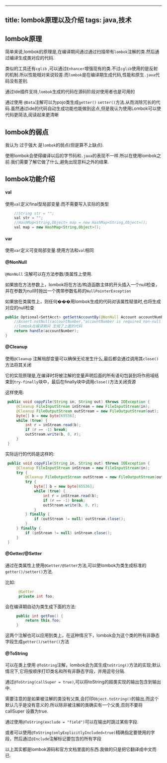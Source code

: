 
---
title: lombok原理以及介绍
tags: java,技术
---

## lombok原理

简单来说,lombok的原理是,在编译期间通过通过扫描带有`lombok`注解的类.然后通过编译生成类对应的代码.

类似的工具还有`cglib` ,可以通过`Enhancer`增强现有的类.不过`cglib`使用的是反射的机制.所以性能相对来说较差.而`lombok`是在编译期生成代码,性能和原生`.java`代码没有差别.

通过ide插件支持,`lombok`生成的代码在源码阶段对使用者也是可用的

通过使用 `@Data`注解可以为pojo类生成`getter()` `setter()`方法.从而消除冗长的代码.虽然通过ide的代码自动生成功能也能做到这点,但是我认为使用Lombok可以使代码更简洁,阅读起来更清晰

 

## lombok的弱点 
我认为 过于强大 是`lombok`的弱点(但是算不上缺点).

使用lombok会使得编译以后的字节码和`.java`的表现不一样.所以在使用lombok之前.我们需要了解它做了什么,避免出现意料之外的结果.

##  lombok功能介绍

#### val

使用`val`定义final型局部变量.而不需要写入实际的类型

```java
    //String str = "";
    val str = "";
    //HashMap<String,Object> map = new HashMap<String,Object>();
    val map = new HashMap<String,Object>();
```

#### var

使用`var`定义可变局部变量.使用方法和`val`相同



#### @NonNull

`@NonNull` 注解可以在方法参数/类属性上使用.

如果放在方法参数上，lombok将在方法/构造函数主体的开头插入一个null检查，并在参数为null时抛出一个携带参数名称的`NullPointerException`

如果放在类属性上，则任何���用lombok生成的代码对该属性赋值时,也将生成对应的null检查

```java
public Optional<SettAcct> getSettAccountBy(@NonNull Account accountNumber) {
  	//Assert.notNull(accountNumber,"accountNumber is required non-null but is null");
    //lombok在编译期间 生成了上面的代码
    return handle(accountNumber);
}
```



#### @Cleanup

使用`@Cleanup` 注解局部变量可以确保无论发生什么,最后都会通过调用其`close()`方法将其关闭

它的实现原理是,在编译时将被注解的变量声明后面的所有语句包装到将作用域结束到`try-finally`块中，最后在finally块中调用`close()`方法关闭资源

这样使用:

```java
 public void copyFile(String in, String out) throws IOException {
     @Cleanup FileInputStream inStream = new FileInputStream(in);
     @Cleanup FileOutputStream outStream = new FileOutputStream(out);
     byte[] b = new byte[65536];
     while (true) {
         int r = inStream.read(b);
         if (r == -1) break;
         outStream.write(b, 0, r);
     }
 }
```

实际运行的代码是这样的:

```java
 public void copyFile(String in, String out) throws IOException {
     @Cleanup FileInputStream inStream = new FileInputStream(in);
     try {
         @Cleanup FileOutputStream outStream = new FileOutputStream(out);
         try {
             byte[] b = new byte[65536];
             while (true) {
                 int r = inStream.read(b);
                 if (r == -1) break;
                 outStream.write(b, 0, r);
             }
         } finally {
             if (outStream != null) outStream.close();
         }
     } finally {
         if (inStream != null) inStream.close();
     }
 }
```



#### @Getter/@Setter

通过在类属性上使用`@Getter/@Setter`方法,可以使lombok为类生成标准的`getter()/setter()`方法.

比如:

```java
      @Getter      
      private int foo;
```

会在编译期自动为类生成下面的方法:

```java
     public int getFoo() {
         return this.foo;
     }
```

这两个注解也可以应用到类上，在这种情况下，lombok会为这个类的所有非静态字段生成`getter()/setter()`方法



#### @ToString

可以在类上使用 `@ToString`注解，lombok会为其生成`toString()`方法的实现;默认情况下,它将按顺序打印类名和所有非静态字段，并用逗号分隔.

通过`@ToString(callSuper = true)`,可以将toString的超类实现的输出包含到输出中.

需要注意的是如果被注解的类没有父类,会打印`Object.toString()`的输出,而这个默认几乎是没有意义的.所以除非被注解的类确实有一个父类,否则不要将callSuper 设置为true.

通过使用`@ToString(exclude = "field")`可以在输出时跳过某些字段.

或者可以使用`@ToString(onlyExplicitlyIncluded=true)`精确指定要使用的字段，然后通过`@Include`注解标记要包含的所有字段




以上其实都是lombok源码和官方文档里面的东西.我做的只是把它翻译成中文而已.
